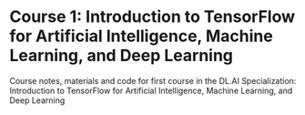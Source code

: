 # Course 1: Introduction to TensorFlow for Artificial Intelligence, Machine Learning, and Deep Learning

Course notes, materials and code for first course in the DL.AI Specialization: 
  Introduction to TensorFlow for Artificial Intelligence, Machine Learning, and Deep Learning
